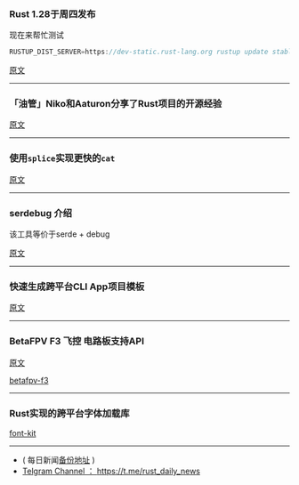 ### Rust 1.28于周四发布

现在来帮忙测试

```rust
RUSTUP_DIST_SERVER=https://dev-static.rust-lang.org rustup update stable
```

[原文](https://internals.rust-lang.org/t/help-test-the-1-28-0-prerelease/8097)

---


### 「油管」Niko和Aaturon分享了Rust项目的开源经验

[原文](https://www.youtube.com/watch?v=rdmpOktHLmM)

---

### 使用`splice`实现更快的`cat`

[原文](https://matthias-endler.de/2018/fastcat/)

---

### serdebug 介绍

该工具等价于serde + debug

[原文](https://rreverser.com/derive-serdebug/)

---

### 快速生成跨平台CLI App项目模板

[原文](https://github.com/Keats/rust-cli-template)

---

### BetaFPV F3 飞控 电路板支持API

[原文](https://www.joshmcguigan.com/blog/betafpv-drone-flight-controller-board-support-crate/)

[betafpv-f3](https://github.com/JoshMcguigan/betafpv-f3)


---

### Rust实现的跨平台字体加载库


[font-kit](https://github.com/pcwalton/font-kit)

---

- ( 每日新闻[备份地址](https://github.com/RustStudy/rust_daily_news) )
- [Telgram Channel ： https://t.me/rust_daily_news ](https://t.me/rust_daily_news )
